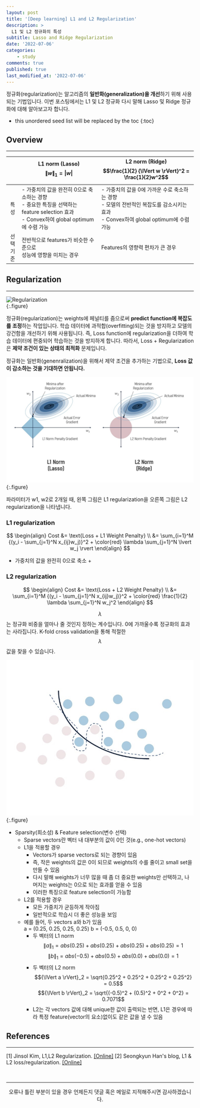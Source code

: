 ```yaml
---
layout: post
title: '[Deep learning] L1 and L2 Regularization'
description: >
  L1 및 L2 정규화의 특성
subtitle: Lasso and Ridge Regularization
date: '2022-07-06'
categories:
    - study
comments: true
published: true
last_modified_at: '2022-07-06'
---
```


정규화(regularization)는 알고리즘의 **일반화(generalization)을 개선**하기 위해 사용되는 기법입니다. 이번 포스팅에서는 L1 및 L2 정규화 다시 말해 Lasso 및 Ridge 정규화에 대해 알아보고자 합니다.

* this unordered seed list will be replaced by the toc
{:toc}

## Overview

***

|              | L1 norm (Lasso)<br>$${\lVert w \rVert}_1 = \lvert w \rvert$$                                                                    | L2 norm (Ridge)<br>$$\frac{1}{2} {\lVert w \rVert}^2 = \frac{1}{2}w^2$$                                                       |
|:------------:|---------------------------------------------------------------------------------------------------------------------------------|-------------------------------------------------------------------------------------------------------------------------------|
|     특성     | - 가중치의 값을 완전히 0으로 축소하는 경향<br>- 중요한 특징을 선택하는 feature selection 효과<br>- Convex하여 global optimum에 수렴 가능 | - 가중치의 값을 0에 가까운 수로 축소하는 경향<br>- 모델의 전반적인 복잡도를 감소시키는 효과<br>- Convex하여 global optimum에 수렴 가능 |
| 선택<br>기준 | 전반적으로 features가 비슷한 수준으로<br>성능에 영향을 미치는 경우                                                              | Features의 영향력 편차가 큰 경우                                                                                              |                                                                                           |


## Regularization

***

![Regularization](https://github.com/HayoonSong/Images-for-Github-Pages/blob/main/study/deep_learning/2022-07-06-regularization/regularization.PNG?raw=true)   
{:.figure}

정규화(regularization)는 weights에 페널티를 줌으로써 **predict function에 복잡도를 조정**하는 작업입니다. 학습 데이터에 과적합(overfitting)되는 것을 방지하고 모델의 강건함을 개선하기 위해 사용됩니다. 즉, Loss function에 regularization을 더하여 학습 데이터에 편중되어 학습하는 것을 방지하게 합니다. 따라서, Loss + Regularization은 **제약 조건이 있는 상태의 최적화** 문제입니다.

정규화는 일반화(genenralization)을 위해서 제약 조건을 추가하는 기법으로, **Loss 값이 감소하는 것을 기대하면 안됩니다.**

![L1 vs L2](https://github.com/HayoonSong/Images-for-Github-Pages/blob/main/study/deep_learning/2022-07-06-regularization/l1_l2.jpg?raw=true)   
{:.figure}


파라미터가 w1, w2로 2개일 때, 왼쪽 그림은 L1 regularization을 오른쪽 그림은 L2 regularization을 나타냅니다.

### L1 regularization

$$
  \begin{align}
  Cost &= \text{Loss + L1 Weight Penalty} \\
       &= \sum_{i=1}^M {(y_i - \sum_{j=1}^N x_{ij}w_j)}^2 + \color{red} \lambda \sum_{j=1}^N \lvert w_j \rvert
  \end{align}
$$

* 가중치의 값을 완전히 0으로 축소
  + 


### L2 regularization

$$
  \begin{align}
  Cost &= \text{Loss + L2 Weight Penalty} \\
       &= \sum_{i=1}^M {(y_i - \sum_{j=1}^N x_{ij}w_j)}^2 + \color{red} \frac{1}{2} \lambda \sum_{j=1}^N w_j^2
  \end{align}
$$



$$\lambda$$는 정규화 비중을 얼마나 줄 것인지 정하는 계수입니다. 0에 가까울수록 정규화의 효과는 사라집니다. K-fold cross validation을 통해 적절한 $$\lambda$$ 값을 찾을 수 있습니다.

![Regularization](https://github.com/HayoonSong/Images-for-Github-Pages/blob/main/study/deep_learning/2022-07-06-regularization/regularization.jpg?raw=true)   
{:.figure}

* Sparsity(희소성) & Feature selection(변수 선택)
  + Sparse vectors란 벡터 내 대부분의 값이 0인 것(e.g., one-hot vectors)
  + L1을 적용할 경우
    - Vectors가 sparse vectors로 되는 경향이 있음
    - 즉, 작은 weights의 값은 0이 되므로 weights의 수를 줄이고 small set을 만들 수 있음
    - 다시 말해 weights가 너무 많을 때 좀 더 중요한 weights만 선택하고, 나머지는 weights는 0으로 되는 효과를 얻을 수 있음
    - 이러한 특징으로 feature selection이 가능함
  + L2를 적용할 경우
    - 모든 가중치가 균등하게 작아짐
    - 일반적으로 학습시 더 좋은 성능을 보임
  + 예를 들어, 두 vectors a와 b가 있음   
    a = (0.25, 0.25, 0.25, 0.25)
    b = (-0.5, 0.5, 0, 0)
    - 두 벡터의 L1 norm
      $${\lVert a \rVert}_1 = abs(0.25) + abs(0.25) + abs(0.25) + abs(0.25) = 1$$
      $${\lVert b \rVert}_1 = abs(-0.5) + abs(0.5) + abs(0.0) + abs(0.0) = 1$$
    - 두 벡터의 L2 norm
      $${\lVert a \rVert}_2 = \sqrt{0.25^2 + 0.25^2 + 0.25^2 + 0.25^2} = 0.5$$
      $${\lVert b \rVert}_2 = \sqrt{(-0.5)^2 + (0.5)^2 + 0^2 + 0^2} = 0.7071$$
    - L2는 각 vectors 값에 대해 unique한 값이 출력되는 반면, L1은 경우에 따라 특정 feature(vector의 요소)없이도 같은 값을 낼 수 있음

## References

***

[1] Jinsol Kim, L1,L2 Regularization. [[Online]](https://gaussian37.github.io/dl-concept-regularization)
[2] Seongkyun Han's blog, L1 & L2 loss/regularization. [[Online]](https://seongkyun.github.io/study/2019/04/18/l1_l2)

<br>

***

<center>오류나 틀린 부분이 있을 경우 언제든지 댓글 혹은 메일로 지적해주시면 감사하겠습니다.</center>